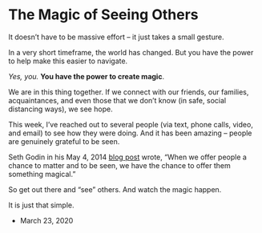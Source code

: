 The Magic of Seeing Others
==========================

It doesn’t have to be massive effort – it just takes a small gesture.

In a very short timeframe, the world has changed. But you have the power to help make this easier to navigate.

_Yes, you._ **You have the power to create magic**.

We are in this thing together. If we connect with our friends, our families, acquaintances, and even those that we don’t know (in safe, social distancing ways), we see hope.

This week, I’ve reached out to several people (via text, phone calls, video, and email) to see how they were doing. And it has been amazing – people are genuinely grateful to be seen.

Seth Godin in his May 4, 2014 [blog post](https://seths.blog/2014/05/to-be-seen/) wrote, “When we offer people a chance to matter and to be seen, we have the chance to offer them something magical.”

So get out there and “see” others. And watch the magic happen.

It is just that simple.

*   March 23, 2020
